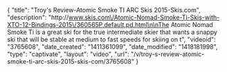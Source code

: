 {
    "title": "Troy's Review-Atomic Smoke TI ARC Skis 2015-Skis.com",
    "description": "http:\/\/www.skis.com\/Atomic-Nomad-Smoke-Ti-Skis-with-XTO-12-Bindings-2015\/360565P,default,pd.html\n\nThe Atomic Nomad Smoke Ti is a great ski for the true intermediate skier that wants a snappy ski that will be stable at medium to fast speeds for skiing on t",
    "videoid": "3765608",
    "date_created": "1411361099",
    "date_modified": "1418181998",
    "type": "captivate",
    "layout": "video",
    "url": "\/v\/troy-s-review-atomic-smoke-ti-arc-skis-2015-skis-com\/3765608"
}
